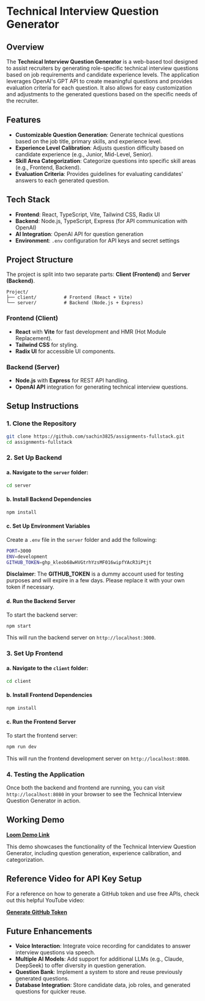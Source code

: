 # Technical Interview Question Generator

## Overview

The **Technical Interview Question Generator** is a web-based tool designed to assist recruiters by generating role-specific technical interview questions based on job requirements and candidate experience levels. The application leverages OpenAI's GPT API to create meaningful questions and provides evaluation criteria for each question. It also allows for easy customization and adjustments to the generated questions based on the specific needs of the recruiter.

## Features

- **Customizable Question Generation**: Generate technical questions based on the job title, primary skills, and experience level.
- **Experience Level Calibration**: Adjusts question difficulty based on candidate experience (e.g., Junior, Mid-Level, Senior).
- **Skill Area Categorization**: Categorize questions into specific skill areas (e.g., Frontend, Backend).
- **Evaluation Criteria**: Provides guidelines for evaluating candidates' answers to each generated question.

## Tech Stack

- **Frontend**: React, TypeScript, Vite, Tailwind CSS, Radix UI
- **Backend**: Node.js, TypeScript, Express (for API communication with OpenAI)
- **AI Integration**: OpenAI API for question generation
- **Environment**: `.env` configuration for API keys and secret settings

## Project Structure

The project is split into two separate parts: **Client (Frontend)** and **Server (Backend)**.

```
Project/
├── client/          # Frontend (React + Vite)
└── server/          # Backend (Node.js + Express)
```

### Frontend (Client)

- **React** with **Vite** for fast development and HMR (Hot Module Replacement).
- **Tailwind CSS** for styling.
- **Radix UI** for accessible UI components.

### Backend (Server)

- **Node.js** with **Express** for REST API handling.
- **OpenAI API** integration for generating technical interview questions.

## Setup Instructions

### 1. Clone the Repository

```bash
git clone https://github.com/sachin3825/assignments-fullstack.git
cd assignments-fullstack
```

### 2. Set Up Backend

#### a. Navigate to the `server` folder:

```bash
cd server
```

#### b. Install Backend Dependencies

```bash
npm install
```

#### c. Set Up Environment Variables

Create a `.env` file in the `server` folder and add the following:

```bash
PORT=3000
ENV=development
GITHUB_TOKEN=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
```

**Disclaimer**: The **GITHUB_TOKEN** is a dummy account used for testing purposes and will expire in a few days. Please replace it with your own token if necessary.

#### d. Run the Backend Server

To start the backend server:

```bash
npm start
```

This will run the backend server on `http://localhost:3000`.

### 3. Set Up Frontend

#### a. Navigate to the `client` folder:

```bash
cd client
```

#### b. Install Frontend Dependencies

```bash
npm install
```

#### c. Run the Frontend Server

To start the frontend server:

```bash
npm run dev
```

This will run the frontend development server on `http://localhost:8080`.

### 4. Testing the Application

Once both the backend and frontend are running, you can visit `http://localhost:8080` in your browser to see the Technical Interview Question Generator in action.

## Working Demo

[**Loom Demo Link**](https://www.loom.com/share/467db78894b14523942ec4da90f14af5?sid=9718dc7d-beb1-4513-b87d-b931d7d14f6f)

This demo showcases the functionality of the Technical Interview Question Generator, including question generation, experience calibration, and categorization.

## Reference Video for API Key Setup

For a reference on how to generate a GitHub token and use free APIs, check out this helpful YouTube video:

[**Generate GitHub Token**](https://www.youtube.com/watch?v=YP8mV_2RDLc&ab_channel=AIUnleashed)

## Future Enhancements

- **Voice Interaction**: Integrate voice recording for candidates to answer interview questions via speech.
- **Multiple AI Models**: Add support for additional LLMs (e.g., Claude, DeepSeek) to offer diversity in question generation.
- **Question Bank**: Implement a system to store and reuse previously generated questions.
- **Database Integration**: Store candidate data, job roles, and generated questions for quicker reuse.
